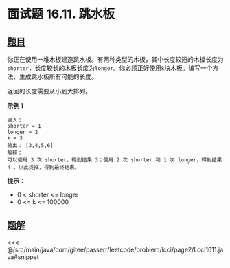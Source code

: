 # 面试题 16.11. 跳水板

## [题目](https://leetcode.cn/problems/diving-board-lcci/)
你正在使用一堆木板建造跳水板。有两种类型的木板，其中长度较短的木板长度为`shorter`，长度较长的木板长度为`longer`。你必须正好使用`k`块木板。编写一个方法，生成跳水板所有可能的长度。

返回的长度需要从小到大排列。

**示例 1**

    输入：
    shorter = 1
    longer = 2
    k = 3
    输出： [3,4,5,6]
    解释：
    可以使用 3 次 shorter，得到结果 3；使用 2 次 shorter 和 1 次 longer，得到结果 4 。以此类推，得到最终结果。

**提示：**

* 0 \< shorter \<= longer
* 0 \<= k \<= 100000


## [题解](https://github.com/PasseRR/JavaLeetCode/blob/master/src/main/java/com/gitee/passerr/leetcode/problem/lcci/page2/Lcci1611.java)

<<< @/src/main/java/com/gitee/passerr/leetcode/problem/lcci/page2/Lcci1611.java#snippet
